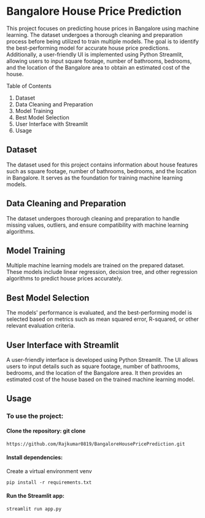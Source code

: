 # Bangalore House Price Prediction
This project focuses on predicting house prices in Bangalore using machine learning. The dataset undergoes a thorough cleaning and preparation process before being utilized to train multiple models. The goal is to identify the best-performing model for accurate house price predictions. Additionally, a user-friendly UI is implemented using Python Streamlit, allowing users to input square footage, number of bathrooms, bedrooms, and the location of the Bangalore area to obtain an estimated cost of the house.

Table of Contents
1. Dataset
2. Data Cleaning and Preparation
3. Model Training
4. Best Model Selection
5. User Interface with Streamlit
6. Usage


## Dataset
The dataset used for this project contains information about house features such as square footage, number of bathrooms, bedrooms, and the location in Bangalore. It serves as the foundation for training machine learning models.

## Data Cleaning and Preparation
The dataset undergoes thorough cleaning and preparation to handle missing values, outliers, and ensure compatibility with machine learning algorithms.

## Model Training
Multiple machine learning models are trained on the prepared dataset. These models include linear regression, decision tree, and other regression algorithms to predict house prices accurately.

## Best Model Selection
The models' performance is evaluated, and the best-performing model is selected based on metrics such as mean squared error, R-squared, or other relevant evaluation criteria.

## User Interface with Streamlit
A user-friendly interface is developed using Python Streamlit. The UI allows users to input details such as square footage, number of bathrooms, bedrooms, and the location of the Bangalore area. It then provides an estimated cost of the house based on the trained machine learning model.

## Usage
### To use the project:

#### Clone the repository: git clone 
```
https://github.com/Rajkumar0819/BangaloreHousePricePrediction.git
```
#### Install dependencies: 
Create a virtual environment venv
```
pip install -r requirements.txt
```

#### Run the Streamlit app: 
```
streamlit run app.py
````
